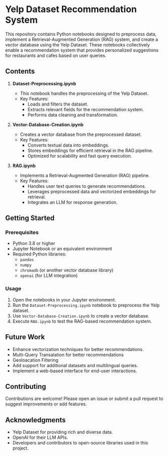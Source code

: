 
# Yelp Dataset Recommendation System

This repository contains Python notebooks designed to preprocess data, implement a Retrieval-Augmented Generation (RAG) system, and create a vector database using the Yelp Dataset. These notebooks collectively enable a recommendation system that provides personalized suggestions for restaurants and cafes based on user queries.

## Contents

1. **Dataset-Preprocessing.ipynb**
   - This notebook handles the preprocessing of the Yelp Dataset.
   - Key Features:
     - Loads and filters the dataset.
     - Extracts relevant fields for the recommendation system.
     - Performs data cleaning and transformation.

2. **Vector-Database-Creation.ipynb**
   - Creates a vector database from the preprocessed dataset.
   - Key Features:
     - Converts textual data into embeddings.
     - Stores embeddings for efficient retrieval in the RAG pipeline.
     - Optimized for scalability and fast query execution.

3. **RAG.ipynb**
   - Implements a Retrieval-Augmented Generation (RAG) pipeline.
   - Key Features:
     - Handles user text queries to generate recommendations.
     - Leverages preprocessed data and vectorized embeddings for retrieval.
     - Integrates an LLM for response generation.

## Getting Started

### Prerequisites
- Python 3.8 or higher
- Jupyter Notebook or an equivalent environment
- Required Python libraries:
  - `pandas`
  - `numpy`
  - `chromadb` (or another vector database library)
  - `openai` (for LLM integration)

### Usage
1. Open the notebooks in your Jupyter environment.
2. Run the `Dataset-Preprocessing.ipynb` notebook to preprocess the Yelp dataset.
3. Use `Vector-Database-Creation.ipynb` to create a vector database.
4. Execute `RAG.ipynb` to test the RAG-based recommendation system.

## Future Work
- Enhance vectorization techniques for better recommendations.
- Multi-Query Transalation for better recommendations
- Geoloacation Filtering
- Add support for additional datasets and multilingual queries.
- Implement a web-based interface for end-user interactions.

## Contributing
Contributions are welcome! Please open an issue or submit a pull request to suggest improvements or add features.

## Acknowledgments
- Yelp Dataset for providing rich and diverse data.
- OpenAI for their LLM APIs.
- Developers and contributors to open-source libraries used in this project.
